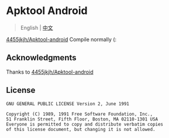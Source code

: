 # Apktool Android

> English | [中文](README-CN.md)

[4455jkjh/Apktool-android](https://github.com/4455jkjh/Apktool-android) Compile normally (:


## Acknowledgments

Thanks to [4455jkjh/Apktool-android](https://github.com/4455jkjh/Apktool-android)


## License
```agsl
GNU GENERAL PUBLIC LICENSE Version 2, June 1991

Copyright (C) 1989, 1991 Free Software Foundation, Inc.,
51 Franklin Street, Fifth Floor, Boston, MA 02110-1301 USA
Everyone is permitted to copy and distribute verbatim copies
of this license document, but changing it is not allowed.
```
